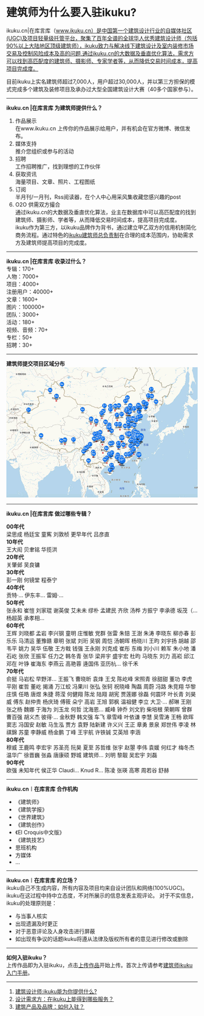 # 建筑师为什么要入驻ikuku?

ikuku.cn|在库言库（www.ikuku.cn）是中国第一个建筑设计行业的自媒体社区(UGC)及项目轻量级托管平台，聚集了百年全谱的全球华人优秀建筑设计师（包括90%以上大陆地区顶级建筑师），ikuku致力与解决线下建筑设计及室内装修市场交易及控制风险成本及高的问题,通过ikuku.cn的大数据及垂直优化算法，需求方可以找到高匹配度的建筑师、摄影师、专家学者等，从而降低交易时间成本，提高项目完成度。

目前ikuku上实名建筑师超过7,000人，用户超过30,000人，并以第三方担保的模式完成多个建筑及装修项目及承办过大型全国建筑设计大赛（40多个国家参与）。



----

**ikuku.cn |在库言库 为建筑师提供什么？**  
1. 作品展示  
在www.ikuku.cn 上传你的作品展示给用户，并有机会在官方微博、微信发布。  
2. 媒体支持  
推介您组织或参与的活动  
3. 招聘  
工作招聘推广，找到理想的工作伙伴  
4. 获取资讯  
海量项目、文章、照片、工程图纸  
5. 订阅  
半月刊/一月刊，Rss阅读器，在个人中心用采风集收藏您感兴趣的post  
6. O2O 供需双方撮合  
通过ikuku.cn的大数据及垂直优化算法，业主在数据库中可以高匹配度的找到建筑师、摄影师、学者等，从而降低交易时间成本，提高项目完成度。  
ikuku作为第三方，以ikuku品牌作为背书，通过建立甲乙双方的信用机制简化商务流程。通过特色的[ikuku建筑师总负责制](https://gitcafe.com/ikuku/hub.caad.xyz/blob/master/studio.md)在合理的成本范围内，协助需求方及建筑师提高项目的完成度。  

----

**ikuku.cn |在库言库 收录过什么？**  
专辑：170+  
人物：7000+  
项目：4000+  
注册用户：40000+  
文章：1600+  
图片：100000+  
团队：3000+  
活动：180+  
视频、音频：70+  
专栏：50+  
招聘：30+  

---


**建筑师提交项目区域分布**     
![ikuku收录项目分布图](images/mapikuku.jpg)  

-----

**ikuku.cn |在库言库 做过哪些专辑？** 
 
 **00年代**     
 梁思成
 杨廷宝
 童寯
 刘敦桢
 更早年代
 吕彦直  
 **10年代**   
 王大闳
 贝聿铭
 华揽洪  
 **20年代**  
 关肇邺
 吴良镛  
 **30年代**  
 彭一刚
 何镜堂
 程泰宁  
 **40年代**  
 贡特·...
 伊东丰...
 雷姆·...  
 **50年代**    
 张永和
 崔愷
 刘家琨
 谢英俊
 艾未未
 缪朴
 孟建民
 齐欣
 汤桦
 方振宁
 李承德
 坂茂（...
 杨超英
 承孝相...   
 **60年代**   
 王辉
 刘晓都
 孟岩
 李兴钢
 童明
 庄惟敏
 党群
 张雷
 朱锫
 王澍
 朱涛
 李晓东
 柳亦春
 彭乐乐
 马清运
 董豫赣
 章明
 张斌
 刘珩
 吴钢
 周恺
 汤朝晖
 杨晓川
 王昀
 刘宇扬
 胡越
 邵韦平
 姚力
 吴华
 伍敬
 王方戟
 钱强
 王永刚
 刘克成
 崔彤
 东梅
 刘小川
 赖军
 朱小地
 潘石屹
 张欣
 王振军
 任力之
 韩冬青
 张华
 梁井宇
 盛宇宏
 杜昀
 马晓东
 刘力
 高崧
 邱江
 邓在
 叶铮
 崔海东
 李燕云
 高艳蓉
 逄国伟
 亚历杭...
 徐千禾   
 **70年代**   
 俞挺
 马岩松
 早野洋...
 王振飞
 曹晓昕
 袁烽
 王戈
 陈屹峰
 宋照青
 徐甜甜
 董功
 李虎
 平刚
 崔哲
 董屹
 揭涌
 万江蛟
 冯果川
 张弘
 张轲
 祝晓峰
 陶磊
 周蔚
 冯路
 朱竞翔
 华黎
 庄慎
 任皓
 唐煜
 朱捷
 蒋滢
 何健翔
 陈龙
 陆翔
 胡宪
 贾莲娜
 徐磊
 何震环
 叶长青
 刘昊威
 傅东
 赵仲贵
 杨庆琦
 傅筱
 朵宁
 高岩
 王旭
 郭枫
 温祖健
 李立
 大卫‧...
 郝琳
 王刚
 张之杨
 魏娜
 于海为
 刘玉龙
 何哲
 沈海恩...
 臧峰
 钟乔
 刘文豹
 柴培根
 荣朝晖
 曾群
 曹百强
 胡义杰
 彼得·...
 金秋野
 韩文强
 车飞
 章雪峰
 叶依谦
 李慧
 吴雪涛
 王畅
 欧晖
 窦志
 冯国安
 赵敏
 马生泓
 贾方
 袁野
 陆新建
 许义兴
 王正
 章勇
 景泉
 郑世伟
 李凌
 林祺錦
 苏童
 李静威
 杨金鹏
 丁峰
 王宇航
 许铁铖
 艾英旭
 李涵   
 **80年代**   
 穆威
 王鹿鸣
 李宏宇
 苏圣亮
 阮昊
 夏至
 苏哲维
 张宇
 赵曌
 李伟
 袁媛
 何红才
 梅冬杰
 温华广
 徐晋巍
 张淼
 唐康硕
 野城
 建筑师...
 刘明
 黎靓
 吴宏宇
 刘磊   
 **90年代**    
 欧强
 未知年代
 侯正华
 Claudi...
 Knud R...
 陈凌
 张瑛
 高寒
 周若谷
 舒赫


-----


**ikuku.cn︱在库言库 合作机构**  
* 《建筑师》  
* 《建筑学报》  
* 《世界建筑》  
* 《建筑创作》   
* 《El Croquis中文版》   
* 《建筑技艺》  
* 思班机构    
* 方媒体   
* ...


----


**ikuku.cn︱在库言库 的立场？**  
ikuku自己不生成内容，所有内容及项目均来自设计团队和网络(100%UGC)。ikuku在这过程中持中立态度，不对所展示的信息发表主观评论。
对于不实信息，ikuku的处理原则是：  
* 与当事人核实  
* 出现遗漏及时更正  
* 对于恶意评论及人身攻击进行屏蔽  
* 如出现有争议的话题ikuku将遵从法律及版权所有者的意见进行修改或删除  


-----

**如何入驻ikuku？**  
上传作品即为入驻ikuku，点击[上传作品](http://www.ikuku.cn/self-media/upload/upload-note.php)开始上传。首次上传请参考[建筑师ikuku入门手册](101.md)。 
 
 
 ------
 
 1. [建筑设计师:ikuku能为你提供什么?](signup-1.md) 
 1. [设计需求方：在ikuku上能得到哪些服务？](o2o.md) 
 1. [建筑产品及品牌：如何入驻？](signup-3.md)    




